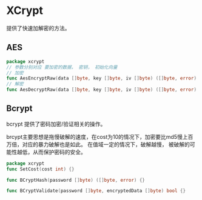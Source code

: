 # XCrypt

提供了快速加解密的方法。

## AES
```go
package xcrypt
// 参数分别对应 要加密的数据， 密钥， 初始化向量
// 加密
func AesEncryptRaw(data []byte, key []byte, iv []byte) ([]byte, error)
// 解密
func AesDecryptRaw(data []byte, key []byte, iv []byte) ([]byte, error)
```

## Bcrypt
bcrypt 提供了密码加密/验证相关的操作。

brcypt主要思想是拖慢破解的速度，在cost为10的情况下，加密要比md5慢上百万倍，对应的暴力破解也是如此。
在值域一定的情况下，破解越慢， 被破解的可能性越低，从而保护密码的安全。
```go
package xcrypt
func SetCost(cost int) {}

func BCryptHash(password []byte) ([]byte, error) {}

func BCryptValidate(password []byte, encryptedData []byte) bool {}
```
